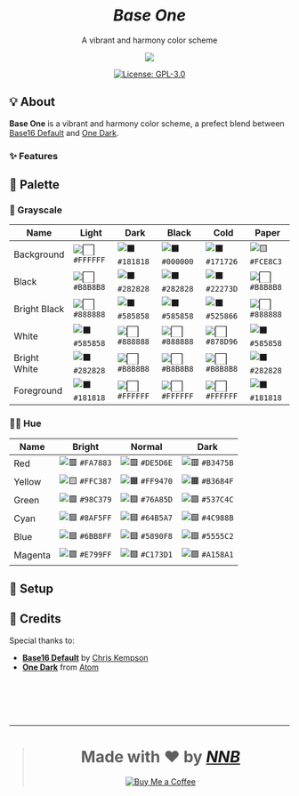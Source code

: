 <h1 align="center"><i>Base One</i></h1>
<p align="center">A vibrant and harmony color scheme</p>
<p align="center"><img src="https://user-images.githubusercontent.com/43980777/130653540-42c929d9-4eb6-467b-a07d-d94f3da23c51.png"></p>
<p align="center"><a href="https://github.com/NNBnh/baseone/blob/main/LICENSE"><img src="https://img.shields.io/badge/license-gpl--3.0-%23FFC387.svg?labelColor=585858&style=for-the-badge&logoColor=FFFFFF" alt="License: GPL-3.0"></a> <!-- <a href="https://gist.github.com/NNBnh/9ef453aba3efce26046e0d3119dab5a7#development-completed"><img src="https://img.shields.io/badge/development-completed-%23FFC387.svg?labelColor=585858&style=for-the-badge&logoColor=FFFFFF" alt="Development completed"></a> --></p>

## 💡 About
**Base One** is a vibrant and harmony color scheme, a prefect blend between [Base16 Default](https://github.com/chriskempson/base16-default-schemes) and [One Dark](https://github.com/atom/atom/tree/master/packages/one-dark-syntax).

### ✨ Features

## 🎨 Palette

### 🔳 Grayscale

| Name         | Light                                                      | Dark                                                       | Black                                                      | Cold                                                       | Paper                                                      |
| ------------ | ---------------------------------------------------------- | ---------------------------------------------------------- | ---------------------------------------------------------- | ---------------------------------------------------------- | ---------------------------------------------------------- |
| Background   | ![⬜](https://place-hold.it/16x16/FFFFFF?text=+) `#FFFFFF` | ![⬛](https://place-hold.it/16x16/181818?text=+) `#181818` | ![⬛](https://place-hold.it/16x16/000000?text=+) `#000000` | ![⬛](https://place-hold.it/16x16/171726?text=+) `#171726` | ![🟨](https://place-hold.it/16x16/FCE8C3?text=+) `#FCE8C3` |
| Black        | ![⬜](https://place-hold.it/16x16/B8B8B8?text=+) `#B8B8B8` | ![⬛](https://place-hold.it/16x16/282828?text=+) `#282828` | ![⬛](https://place-hold.it/16x16/282828?text=+) `#282828` | ![⬛](https://place-hold.it/16x16/22273D?text=+) `#22273D` | ![⬜](https://place-hold.it/16x16/B8B8B8?text=+) `#B8B8B8` |
| Bright Black | ![⬜](https://place-hold.it/16x16/888888?text=+) `#888888` | ![⬛](https://place-hold.it/16x16/585858?text=+) `#585858` | ![⬛](https://place-hold.it/16x16/585858?text=+) `#585858` | ![⬛](https://place-hold.it/16x16/525866?text=+) `#525866` | ![⬜](https://place-hold.it/16x16/888888?text=+) `#888888` |
| White        | ![⬛](https://place-hold.it/16x16/585858?text=+) `#585858` | ![⬜](https://place-hold.it/16x16/888888?text=+) `#888888` | ![⬜](https://place-hold.it/16x16/888888?text=+) `#888888` | ![⬜](https://place-hold.it/16x16/878D96?text=+) `#878D96` | ![⬛](https://place-hold.it/16x16/585858?text=+) `#585858` |
| Bright White | ![⬛](https://place-hold.it/16x16/282828?text=+) `#282828` | ![⬜](https://place-hold.it/16x16/B8B8B8?text=+) `#B8B8B8` | ![⬜](https://place-hold.it/16x16/B8B8B8?text=+) `#B8B8B8` | ![⬜](https://place-hold.it/16x16/B8B8B8?text=+) `#B8B8B8` | ![⬛](https://place-hold.it/16x16/282828?text=+) `#282828` |
| Foreground   | ![⬛](https://place-hold.it/16x16/181818?text=+) `#181818` | ![⬜](https://place-hold.it/16x16/FFFFFF?text=+) `#FFFFFF` | ![⬜](https://place-hold.it/16x16/FFFFFF?text=+) `#FFFFFF` | ![⬜](https://place-hold.it/16x16/FFFFFF?text=+) `#FFFFFF` | ![⬛](https://place-hold.it/16x16/181818?text=+) `#181818` |

### 🏳️‍🌈 Hue

| Name    | Bright                                                     | Normal                                                     | Dark                                                       |
| ------- | ---------------------------------------------------------- | ---------------------------------------------------------- | ---------------------------------------------------------- |
| Red     | ![🟥](https://place-hold.it/16x16/FA7883?text=+) `#FA7883` | ![🟥](https://place-hold.it/16x16/DE5D6E?text=+) `#DE5D6E` | ![🟥](https://place-hold.it/16x16/B3475B?text=+) `#B3475B` |
| Yellow  | ![🟨](https://place-hold.it/16x16/FFC387?text=+) `#FFC387` | ![🟧](https://place-hold.it/16x16/FF9470?text=+) `#FF9470` | ![🟫](https://place-hold.it/16x16/B3684F?text=+) `#B3684F` |
| Green   | ![🟩](https://place-hold.it/16x16/98C379?text=+) `#98C379` | ![🟩](https://place-hold.it/16x16/76A85D?text=+) `#76A85D` | ![🟩](https://place-hold.it/16x16/537C4C?text=+) `#537C4C` |
| Cyan    | ![🟦](https://place-hold.it/16x16/8AF5FF?text=+) `#8AF5FF` | ![🟦](https://place-hold.it/16x16/64B5A7?text=+) `#64B5A7` | ![🟦](https://place-hold.it/16x16/4C988B?text=+) `#4C988B` |
| Blue    | ![🟦](https://place-hold.it/16x16/6BB8FF?text=+) `#6BB8FF` | ![🟦](https://place-hold.it/16x16/5890F8?text=+) `#5890F8` | ![🟦](https://place-hold.it/16x16/5555C2?text=+) `#5555C2` |
| Magenta | ![🟪](https://place-hold.it/16x16/E799FF?text=+) `#E799FF` | ![🟪](https://place-hold.it/16x16/C173D1?text=+) `#C173D1` | ![🟪](https://place-hold.it/16x16/A158A1?text=+) `#A158A1` |

## 🚀 Setup

## 💌 Credits
Special thanks to:
- [**Base16 Default**](https://github.com/chriskempson/base16-default-schemes) by [Chris Kempson](https://github.com/chriskempson)
- [**One Dark**](https://github.com/atom/atom/tree/master/packages/one-dark-syntax) from [Atom](https://atom.io)

<br><br><br><br>

---

> <h1 align="center">Made with ❤️ by <a href="https://github.com/NNBnh"><i>NNB</i></a></h1>
>
> <p align="center"><a href="https://www.buymeacoffee.com/nnbnh"><img src="https://img.shields.io/badge/buy_me_a_coffee%20-%23F7CA88.svg?logo=buy-me-a-coffee&logoColor=333333&style=for-the-badge" alt="Buy Me a Coffee"></a></p>
